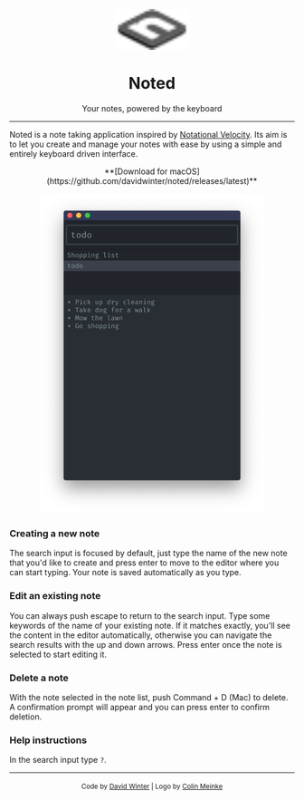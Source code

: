 <p align="center">
  <img src="./icon.svg" width="128" />
</p>

<h1 align="center">Noted</h1>

<p align="center">Your notes, powered by the keyboard</p>

***

Noted is a note taking application inspired by [Notational Velocity](http://notational.net/). Its aim is to let you create and manage your notes with ease by using a simple and entirely keyboard driven interface.

<p align="center">**[Download for macOS](https://github.com/davidwinter/noted/releases/latest)**</p>

<p align="center">
  <img src="./screenshot.png" width="400" />
</p>

### Creating a new note

The search input is focused by default, just type the name of the new note that you'd like to create and press enter to move to the editor where you can start typing. Your note is saved automatically as you type.

### Edit an existing note

You can always push escape to return to the search input. Type some keywords of the name of your existing note. If it matches exactly, you'll see the content in the editor automatically, otherwise you can navigate the search results with the up and down arrows. Press enter once the note is selected to start editing it.

### Delete a note

With the note selected in the note list, push Command + D (Mac) to delete. A confirmation prompt will appear and you can press enter to confirm deletion.

### Help instructions

In the search input type `?`.

***

<p align="center"><small>Code by <a href="/davidwinter">David Winter</a> | Logo by <a href="/colinmeinke">Colin Meinke</a></small></p>
